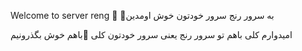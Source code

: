 Welcome to server reng 🌹
               🌹به سرور رنج سرور خودتون خوش اومدین

   امیدوارم کلی باهم تو سرور رنج یعنی سرور خودتون کلی 
  🤗باهم خوش بگذرونیم
